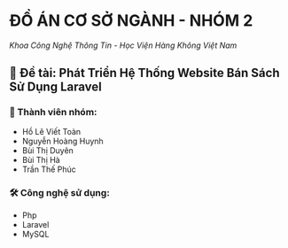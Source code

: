 # ĐỒ ÁN CƠ SỞ NGÀNH - NHÓM 2 

*Khoa Công Nghệ Thông Tin - Học Viện Hàng Không Việt Nam*  

## 📖 Đề tài: Phát Triển Hệ Thống Website Bán Sách Sử Dụng Laravel

### 👥 Thành viên nhóm:
- Hồ Lê Viết Toàn
- Nguyễn Hoàng Huynh
- Bùi Thị Duyên
- Bùi Thị Hà
- Trần Thế Phúc

### 🛠 Công nghệ sử dụng:
- Php
- Laravel
- MySQL
